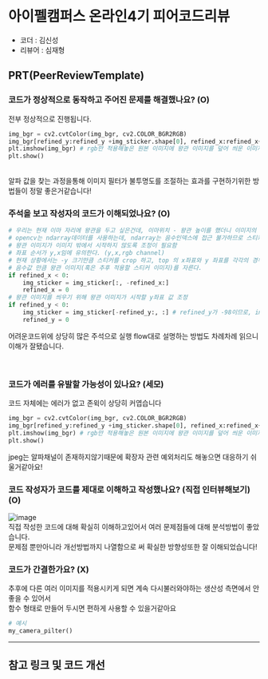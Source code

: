 # 아이펠캠퍼스 온라인4기 피어코드리뷰

- 코더 : 김신성
- 리뷰어 : 심재형

PRT(PeerReviewTemplate)
----------------------------------------------



### 코드가 정상적으로 동작하고 주어진 문제를 해결했나요? (O)
전부 정상적으로 진행됩니다.<br>
```python
img_bgr = cv2.cvtColor(img_bgr, cv2.COLOR_BGR2RGB)
img_bgr[refined_y:refined_y +img_sticker.shape[0], refined_x:refined_x+img_sticker.shape[1]] = np.where(img_sticker!=0,sticker_area,img_add).astype(np.uint8)
plt.imshow(img_bgr) # rgb만 적용해놓은 원본 이미지에 왕관 이미지를 덮어 씌운 이미지가 나오게 된다.
plt.show()
```
<br>알파 값을 찾는 과정을통해 이미지 필터가 불투명도를 조절하는 효과를 구현하기위한 방법들이 정말 좋은거같습니다!
### 주석을 보고 작성자의 코드가 이해되었나요? (O)
```python
# 우리는 현재 이마 자리에 왕관을 두고 싶은건데, 이마위치 - 왕관 높이를 했더니 이미지의 범위를 초과하여 음수가 나오는 것
# opencv는 ndarray데이터를 사용하는데, ndarray는 음수인덱스에 접근 불가하므로 스티커 이미지를 잘라 줘야 한다.
# 왕관 이미지가 이미지 밖에서 시작하지 않도록 조정이 필요함
# 좌표 순서가 y,x임에 유의한다. (y,x,rgb channel)
# 현재 상황에서는 -y 크기만큼 스티커를 crop 하고, top 의 x좌표와 y 좌표를 각각의 경우에 맞춰 원본 이미지의 경계 값으로 수정하면 아래와 같은 형식으로 나옵니다.
# 음수값 만큼 왕관 이미지(혹은 추후 적용할 스티커 이미지)를 자른다.
if refined_x < 0: 
    img_sticker = img_sticker[:, -refined_x:]
    refined_x = 0
# 왕관 이미지를 씌우기 위해 왕관 이미지가 시작할 y좌표 값 조정
if refined_y < 0:
    img_sticker = img_sticker[-refined_y:, :] # refined_y가 -98이므로, img_sticker[98: , :]가 된다. (187, 187, 3)에서 (89, 187, 3)이 됨 (187개 중에서 98개가 잘려나감)
    refined_y = 0
```
어려운코드위에 상당히 많은 주석으로 실행 flow대로 설명하는 방법도 차례차례 읽으니 이해가 잘됐습니다.

<br>

### 코드가 에러를 유발할 가능성이 있나요? (세모)
코드 자체에는 에러가 없고 존윅이 상당히 커엽습니다<br>
```python
img_bgr = cv2.cvtColor(img_bgr, cv2.COLOR_BGR2RGB)
img_bgr[refined_y:refined_y +img_sticker.shape[0], refined_x:refined_x+img_sticker.shape[1]] = np.where(img_sticker!=0,sticker_area,img_add).astype(np.uint8)
plt.imshow(img_bgr) # rgb만 적용해놓은 원본 이미지에 왕관 이미지를 덮어 씌운 이미지가 나오게 된다.
plt.show()
```
jpeg는 알파채널이 존재하지않기때문에 확장자 관련 예외처리도 해놓으면 대응하기 쉬울거같아요!
### 코드 작성자가 코드를 제대로 이해하고 작성했나요? (직접 인터뷰해보기) (O)
![image](https://github.com/GrainSack/Assignments/assets/65104209/476ecb52-72b0-4ee3-98f1-8fd801292503)<br>
직접 작성한 코드에 대해 확실히 이해하고있어서 여러 문제점들에 대해 분석방법이 좋았습니다.<br>
문제점 뿐만아니라 개선방법까지 나열함으로 써 확실한 방향성또한 잘 이해되었습니다!

### 코드가 간결한가요? (X)
추후에 다른 여러 이미지를 적용시키게 되면 계속 다시불러와야하는 생산성 측면에서 안좋을 수 있어서<br>
함수 형태로 만들어 두시면 편하게 사용할 수 있을거같아요
```python
# 예시
my_camera_pilter()
```

----------------------------------------------

## 참고 링크 및 코드 개선
